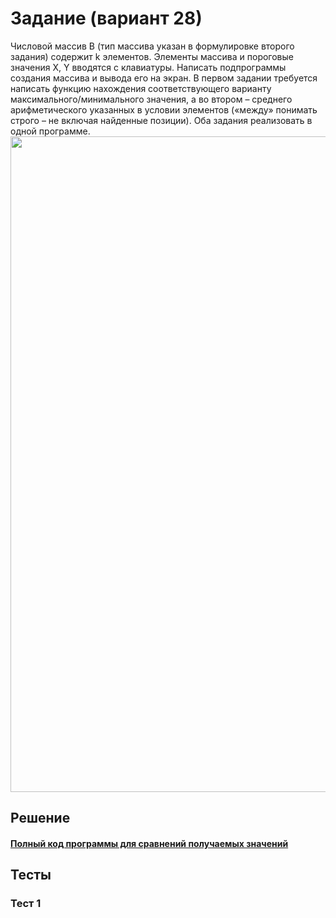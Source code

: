 # Задание (вариант 28)
Числовой массив B (тип массива указан в формулировке второго задания) содержит k элементов. Элементы массива и пороговые значения X, Y вводятся с клавиатуры. Написать подпрограммы создания массива и вывода его на экран. В первом задании требуется написать функцию нахождения соответствующего варианту максимального/минимального значения, а во втором – среднего арифметического указанных в условии элементов («между» понимать строго – не включая найденные позиции).
Оба задания реализовать в одной программе.
<img width="1049" src="https://github.com/YuriHSE/Laboratory/assets/145991450/dc133140-785f-46f9-aee0-051a5300fef8">
## Решение
#### [Полный код программы для сравнений получаемых значений](https://github.com/YuriHSE/Laboratory/blob/main/4%20lab/4.c)
## Тесты
### Тест 1
